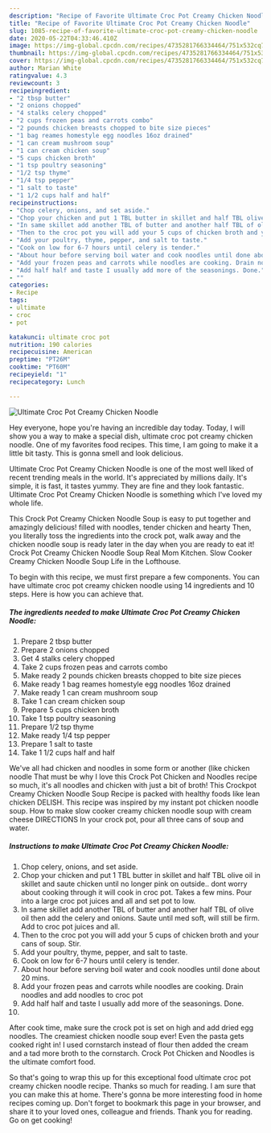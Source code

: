 ```yaml
---
description: "Recipe of Favorite Ultimate Croc Pot Creamy Chicken Noodle"
title: "Recipe of Favorite Ultimate Croc Pot Creamy Chicken Noodle"
slug: 1085-recipe-of-favorite-ultimate-croc-pot-creamy-chicken-noodle
date: 2020-05-22T04:33:46.410Z
image: https://img-global.cpcdn.com/recipes/4735281766334464/751x532cq70/ultimate-croc-pot-creamy-chicken-noodle-recipe-main-photo.jpg
thumbnail: https://img-global.cpcdn.com/recipes/4735281766334464/751x532cq70/ultimate-croc-pot-creamy-chicken-noodle-recipe-main-photo.jpg
cover: https://img-global.cpcdn.com/recipes/4735281766334464/751x532cq70/ultimate-croc-pot-creamy-chicken-noodle-recipe-main-photo.jpg
author: Marian White
ratingvalue: 4.3
reviewcount: 3
recipeingredient:
- "2 tbsp butter"
- "2 onions chopped"
- "4 stalks celery chopped"
- "2 cups frozen peas and carrots combo"
- "2 pounds chicken breasts chopped to bite size pieces"
- "1 bag reames homestyle egg noodles 16oz drained"
- "1 can cream mushroom soup"
- "1 can cream chicken soup"
- "5 cups chicken broth"
- "1 tsp poultry seasoning"
- "1/2 tsp thyme"
- "1/4 tsp pepper"
- "1 salt to taste"
- "1 1/2 cups half and half"
recipeinstructions:
- "Chop celery, onions, and set aside."
- "Chop your chicken and put 1 TBL butter in skillet and half TBL olive oil in skillet and saute chicken until no longer pink on outside.. dont worry about cooking through it will cook in croc pot. Takes a few mins. Pour into a large croc pot juices and all and set pot to low."
- "In same skillet add another TBL of butter and another half TBL of olive oil then add the celery and onions. Saute until med soft, will still be firm. Add to croc pot juices and all."
- "Then to the croc pot you will add your 5 cups of chicken broth and your cans of soup. Stir."
- "Add your poultry, thyme, pepper, and salt to taste."
- "Cook on low for 6-7 hours until celery is tender."
- "About hour before serving boil water and cook noodles until done about 20 mins."
- "Add your frozen peas and carrots while noodles are cooking. Drain noodles and add noodles to croc pot"
- "Add half half and taste I usually add more of the seasonings. Done."
- ""
categories:
- Recipe
tags:
- ultimate
- croc
- pot

katakunci: ultimate croc pot 
nutrition: 190 calories
recipecuisine: American
preptime: "PT26M"
cooktime: "PT60M"
recipeyield: "1"
recipecategory: Lunch

---
```



![Ultimate Croc Pot Creamy Chicken Noodle](https://img-global.cpcdn.com/recipes/4735281766334464/751x532cq70/ultimate-croc-pot-creamy-chicken-noodle-recipe-main-photo.jpg)

Hey everyone, hope you're having an incredible day today. Today, I will show you a way to make a special dish, ultimate croc pot creamy chicken noodle. One of my favorites food recipes. This time, I am going to make it a little bit tasty. This is gonna smell and look delicious.

Ultimate Croc Pot Creamy Chicken Noodle is one of the most well liked of recent trending meals in the world. It's appreciated by millions daily. It's simple, it is fast, it tastes yummy. They are fine and they look fantastic. Ultimate Croc Pot Creamy Chicken Noodle is something which I've loved my whole life.

This Crock Pot Creamy Chicken Noodle Soup is easy to put together and amazingly delicious! filled with noodles, tender chicken and hearty Then, you literally toss the ingredients into the crock pot, walk away and the chicken noodle soup is ready later in the day when you are ready to eat it! Crock Pot Creamy Chicken Noodle Soup Real Mom Kitchen. Slow Cooker Creamy Chicken Noodle Soup Life in the Lofthouse.


To begin with this recipe, we must first prepare a few components. You can have ultimate croc pot creamy chicken noodle using 14 ingredients and 10 steps. Here is how you can achieve that.

<!--inarticleads1-->

##### The ingredients needed to make Ultimate Croc Pot Creamy Chicken Noodle:

1. Prepare 2 tbsp butter
1. Prepare 2 onions chopped
1. Get 4 stalks celery chopped
1. Take 2 cups frozen peas and carrots combo
1. Make ready 2 pounds chicken breasts chopped to bite size pieces
1. Make ready 1 bag reames homestyle egg noodles 16oz drained
1. Make ready 1 can cream mushroom soup
1. Take 1 can cream chicken soup
1. Prepare 5 cups chicken broth
1. Take 1 tsp poultry seasoning
1. Prepare 1/2 tsp thyme
1. Make ready 1/4 tsp pepper
1. Prepare 1 salt to taste
1. Take 1 1/2 cups half and half


We&#39;ve all had chicken and noodles in some form or another (like chicken noodle That must be why I love this Crock Pot Chicken and Noodles recipe so much, it&#39;s all noodles and chicken with just a bit of broth! This Crockpot Creamy Chicken Noodle Soup Recipe is packed with healthy foods like lean chicken DELISH. This recipe was inspired by my instant pot chicken noodle soup. How to make slow cooker creamy chicken noodle soup with cream cheese DIRECTIONS In your crock pot, pour all three cans of soup and water. 

<!--inarticleads2-->

##### Instructions to make Ultimate Croc Pot Creamy Chicken Noodle:

1. Chop celery, onions, and set aside.
1. Chop your chicken and put 1 TBL butter in skillet and half TBL olive oil in skillet and saute chicken until no longer pink on outside.. dont worry about cooking through it will cook in croc pot. Takes a few mins. Pour into a large croc pot juices and all and set pot to low.
1. In same skillet add another TBL of butter and another half TBL of olive oil then add the celery and onions. Saute until med soft, will still be firm. Add to croc pot juices and all.
1. Then to the croc pot you will add your 5 cups of chicken broth and your cans of soup. Stir.
1. Add your poultry, thyme, pepper, and salt to taste.
1. Cook on low for 6-7 hours until celery is tender.
1. About hour before serving boil water and cook noodles until done about 20 mins.
1. Add your frozen peas and carrots while noodles are cooking. Drain noodles and add noodles to croc pot
1. Add half half and taste I usually add more of the seasonings. Done.
1. 


After cook time, make sure the crock pot is set on high and add dried egg noodles. The creamiest chicken noodle soup ever! Even the pasta gets cooked right in! I used cornstarch instead of flour then added the cream and a tad more broth to the cornstarch. Crock Pot Chicken and Noodles is the ultimate comfort food. 

So that's going to wrap this up for this exceptional food ultimate croc pot creamy chicken noodle recipe. Thanks so much for reading. I am sure that you can make this at home. There's gonna be more interesting food in home recipes coming up. Don't forget to bookmark this page in your browser, and share it to your loved ones, colleague and friends. Thank you for reading. Go on get cooking!
